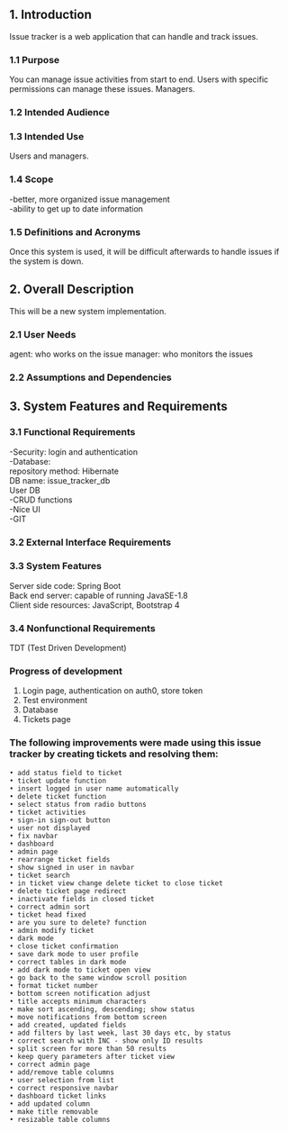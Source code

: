 ## 1. Introduction
Issue tracker is a web application that can handle and track issues.
### 1.1 Purpose
You can manage issue activities from start to end. Users with specific permissions can manage these issues.
Managers.
### 1.2 Intended Audience
### 1.3 Intended Use
Users and managers.
### 1.4 Scope
-better, more organized issue management  
-ability to get up to date information
### 1.5 Definitions and Acronyms
Once this system is used, it will be difficult afterwards to handle issues if the system is down.
## 2. Overall Description
This will be a new system implementation.
### 2.1 User Needs
agent: who works on the issue
manager: who monitors the issues
### 2.2 Assumptions and Dependencies

## 3. System Features and Requirements
### 3.1 Functional Requirements
-Security: login and authentication  
-Database:  
	repository method: Hibernate  
	DB name: issue_tracker_db  
	User DB  
-CRUD functions  
-Nice UI  
-GIT  

### 3.2 External Interface Requirements
### 3.3 System Features
Server side code: Spring Boot  
Back end server: capable of running JavaSE-1.8  
Client side resources: JavaScript, Bootstrap 4  
### 3.4 Nonfunctional Requirements
TDT (Test Driven Development)


### Progress of development
1. Login page, authentication on auth0, store token  
2. Test environment  
3. Database  
4. Tickets page  

### The following improvements were made using this issue tracker by creating tickets and resolving them:
    • add status field to ticket
    • ticket update function
    • insert logged in user name automatically
    • delete ticket function
    • select status from radio buttons
    • ticket activities
    • sign-in sign-out button
    • user not displayed
    • fix navbar
    • dashboard
    • admin page
    • rearrange ticket fields
    • show signed in user in navbar
    • ticket search
    • in ticket view change delete ticket to close ticket
    • delete ticket page redirect
    • inactivate fields in closed ticket
    • correct admin sort
    • ticket head fixed
    • are you sure to delete? function
    • admin modify ticket
    • dark mode
    • close ticket confirmation
    • save dark mode to user profile
    • correct tables in dark mode
    • add dark mode to ticket open view
    • go back to the same window scroll position
    • format ticket number
    • bottom screen notification adjust
    • title accepts minimum characters
    • make sort ascending, descending; show status
    • move notifications from bottom screen
    • add created, updated fields
    • add filters by last week, last 30 days etc, by status
    • correct search with INC - show only ID results
    • split screen for more than 50 results
    • keep query parameters after ticket view
    • correct admin page
    • add/remove table columns
    • user selection from list
    • correct responsive navbar
    • dashboard ticket links
    • add updated column
    • make title removable
    • resizable table columns